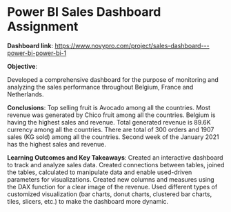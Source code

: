 # Power BI Sales Dashboard Assignment

**Dashboard link**: https://www.novypro.com/project/sales-dashboard---power-bi-power-bi-1

**Objective**:

Developed a comprehensive dashboard for the purpose of monitoring and analyzing the sales performance throughout Belgium, France and Netherlands.

**Conclusions**:
Top selling fruit is Avocado among all the countries.
Most revenue was generated by Chico fruit among all the countries.
Belgium is having the highest sales and revenue.
Total generated revenue is 89.6K currency among all the countries.
There are total of 300 orders and 1907 sales (KG sold) among all the countries.
Second week of the January 2021 has the highest sales and revenue.

**Learning Outcomes and Key Takeaways**:
Created an interactive dashboard to track and analyze sales data.
Created connections between tables, joined the tables, calculated to manipulate data and enable used-driven parameters for visualizations.
Created new columns and measures using the DAX function for a clear image of the revenue.
Used different types of customized visualization (bar charts, donut charts, clustered bar charts, tiles, slicers, etc.) to make the dashboard more dynamic.
